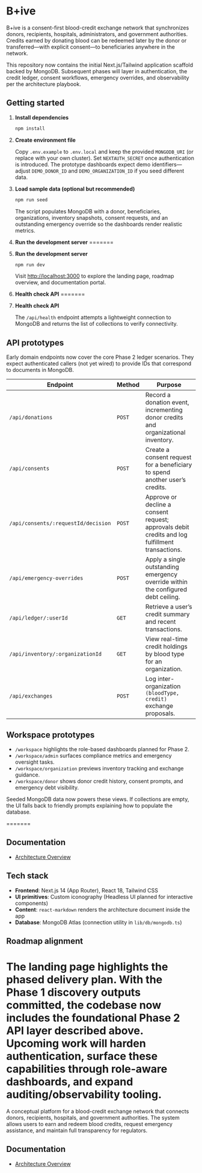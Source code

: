 # B+ive


B+ive is a consent-first blood-credit exchange network that synchronizes donors, recipients, hospitals, administrators, and government authorities. Credits earned by donating blood can be redeemed later by the donor or transferred—with explicit consent—to beneficiaries anywhere in the network.

This repository now contains the initial Next.js/Tailwind application scaffold backed by MongoDB. Subsequent phases will layer in authentication, the credit ledger, consent workflows, emergency overrides, and observability per the architecture playbook.

## Getting started

1. **Install dependencies**

   ```bash
   npm install
   ```

2. **Create environment file**

   Copy `.env.example` to `.env.local` and keep the provided `MONGODB_URI` (or replace with your own cluster). Set `NEXTAUTH_SECRET` once authentication is introduced.
   The prototype dashboards expect demo identifiers—adjust `DEMO_DONOR_ID` and `DEMO_ORGANIZATION_ID` if you seed different data.

3. **Load sample data (optional but recommended)**

   ```bash
   npm run seed
   ```

   The script populates MongoDB with a donor, beneficiaries, organizations, inventory snapshots, consent requests, and an outstanding emergency override so the dashboards render realistic metrics.

4. **Run the development server**
=======

3. **Run the development server**


   ```bash
   npm run dev
   ```

   Visit [http://localhost:3000](http://localhost:3000) to explore the landing page, roadmap overview, and documentation portal.


5. **Health check API**
=======
4. **Health check API**


   The `/api/health` endpoint attempts a lightweight connection to MongoDB and returns the list of collections to verify connectivity.

## API prototypes

Early domain endpoints now cover the core Phase 2 ledger scenarios. They expect authenticated callers (not yet wired) to provide IDs that correspond to documents in MongoDB.

| Endpoint | Method | Purpose |
| --- | --- | --- |
| `/api/donations` | `POST` | Record a donation event, incrementing donor credits and organizational inventory. |
| `/api/consents` | `POST` | Create a consent request for a beneficiary to spend another user’s credits. |
| `/api/consents/:requestId/decision` | `POST` | Approve or decline a consent request; approvals debit credits and log fulfillment transactions. |
| `/api/emergency-overrides` | `POST` | Apply a single outstanding emergency override within the configured debt ceiling. |
| `/api/ledger/:userId` | `GET` | Retrieve a user’s credit summary and recent transactions. |
| `/api/inventory/:organizationId` | `GET` | View real-time credit holdings by blood type for an organization. |
| `/api/exchanges` | `POST` | Log inter-organization `(bloodType, credit)` exchange proposals. |


## Workspace prototypes

- `/workspace` highlights the role-based dashboards planned for Phase 2.
- `/workspace/admin` surfaces compliance metrics and emergency oversight tasks.
- `/workspace/organization` previews inventory tracking and exchange guidance.
- `/workspace/donor` shows donor credit history, consent prompts, and emergency debt visibility.

Seeded MongoDB data now powers these views. If collections are empty, the UI falls back to friendly prompts explaining how to populate the database.

=======
## Documentation

- [Architecture Overview](docs/architecture.md)

## Tech stack

- **Frontend**: Next.js 14 (App Router), React 18, Tailwind CSS
- **UI primitives**: Custom iconography (Headless UI planned for interactive components)
- **Content**: `react-markdown` renders the architecture document inside the app
- **Database**: MongoDB Atlas (connection utility in `lib/db/mongodb.ts`)

## Roadmap alignment

The landing page highlights the phased delivery plan. With the Phase 1 discovery outputs committed, the codebase now includes the foundational Phase 2 API layer described above. Upcoming work will harden authentication, surface these capabilities through role-aware dashboards, and expand auditing/observability tooling.
=======
A conceptual platform for a blood-credit exchange network that connects donors, recipients, hospitals, and government authorities. The system allows users to earn and redeem blood credits, request emergency assistance, and maintain full transparency for regulators.

## Documentation
- [Architecture Overview](docs/architecture.md)

